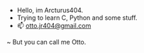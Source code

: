 - Hello, im Arcturus404.
- Trying to learn C, Python and some stuff.
- 📫 otto.jr404@gmail.com

~ But you can call me Otto.
